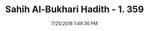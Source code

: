 ---
title        : "Sahih Al-Bukhari Hadith - 1. 359"
date         : 7/25/2018 1:49:36 PM
draft        : false
type         : "hadith"
layout       : "hadith"
BookCode     : "SHB"
VolumeNumber : "1"
HadithNumber : "359"
categories  :  ["Prayer-Praying in a Syrian cloak made by infidels."]
tags  :  ["Mughira bin Shuba"]
---
